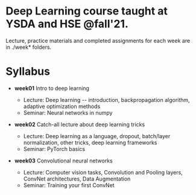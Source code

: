 # Deep Learning course taught at YSDA and HSE @fall'21. 

Lecture, practice materials and completed assignments for each week are in ./week* folders.

# Syllabus
- __week01__ Intro to deep learning
  - Lecture: Deep learning -- introduction, backpropagation algorithm, adaptive optimization methods
  - Seminar: Neural networks in numpy

- __week02__ Catch-all lecture about deep learning tricks
  - Lecture: Deep learning as a language, dropout, batch/layer normalization, other tricks, deep learning frameworks
  - Seminar: PyTorch basics

- __week03__ Convolutional neural networks
  - Lecture: Computer vision tasks, Convolution and Pooling layers, ConvNet architectures, Data Augmentation
  - Seminar: Training your first ConvNet
